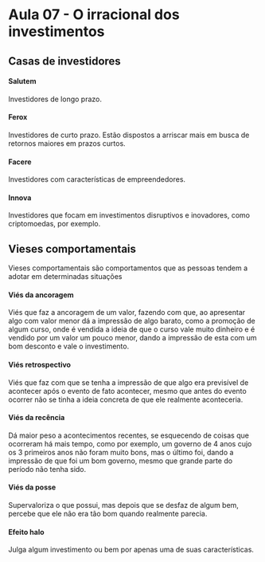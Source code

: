 # Aula 07 - O irracional dos investimentos

## Casas de investidores

#### Salutem

Investidores de longo prazo.

#### Ferox

Investidores de curto prazo. Estão dispostos a arriscar mais em busca de retornos maiores em prazos curtos.

#### Facere

Investidores com características de empreendedores.

#### Innova

Investidores que focam em investimentos disruptivos e inovadores, como criptomoedas, por exemplo.

## Vieses comportamentais

Vieses comportamentais são comportamentos que as pessoas tendem a adotar em determinadas situações

#### Viés da ancoragem

Viés que faz a ancoragem de um valor, fazendo com que, ao apresentar algo com valor menor dá a impressão de algo barato, como a promoção de algum curso, onde é vendida a ideia de que o curso vale muito dinheiro e é vendido por um valor um pouco menor, dando a impressão de esta com um bom desconto e vale o investimento.

#### Viés retrospectivo

Viés que faz com que se tenha a impressão de que algo era previsível de acontecer após o evento de fato acontecer, mesmo que antes do evento ocorrer não se tinha a ideia concreta de que ele realmente aconteceria.

#### Viés da recência

Dá maior peso a acontecimentos recentes, se esquecendo de coisas que ocorreram há mais tempo, como por exemplo, um governo de 4 anos cujo os 3 primeiros anos não foram muito bons, mas o último foi, dando a impressão de que foi um bom governo, mesmo que grande parte do período não tenha sido.

#### Viés da posse

Supervaloriza o que possui, mas depois que se desfaz de algum bem, percebe que ele não era tão bom quando realmente parecia.

#### Efeito halo

Julga algum investimento ou bem por apenas uma de suas características.